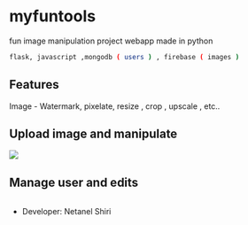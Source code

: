 # myfuntools

fun image manipulation project webapp made in python


```bash
flask, javascript ,mongodb ( users ) , firebase ( images )
```

## Features

Image - Watermark, pixelate, resize , crop , upscale , etc..


## Upload image and manipulate

![](https://gifyu.com/image/SgwRA)


## Manage user and edits

![]()


- Developer: Netanel Shiri
